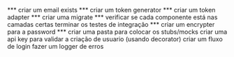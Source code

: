 *** criar um email exists
*** criar um token generator
*** criar um token adapter
*** criar uma migrate
*** verificar se cada componente está nas camadas certas
terminar os testes de integração
*** criar um encrypter para a password
*** criar uma pasta para colocar os stubs/mocks
criar uma api key para validar a criação de usuario (usando decorator)
criar um fluxo de login
fazer um logger de erros